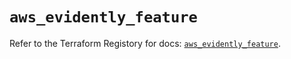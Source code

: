 # `aws_evidently_feature`

Refer to the Terraform Registory for docs: [`aws_evidently_feature`](https://registry.terraform.io/providers/hashicorp/aws/4.66.1/docs/resources/evidently_feature).
